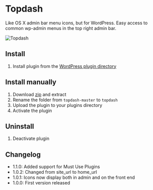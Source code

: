 # Topdash

Like OS X admin bar menu icons, but for WordPress. Easy access to common wp-admin menus in the top right admin bar.

![Topdash](https://github.com/urre/topdash/blob/master/topdash.png)

## Install
1. Install plugin from the [WordPress plugin directory](https://wordpress.org/plugins/topdash/)

## Install manually
1. Download [zip](https://github.com/urre/topdash/archive/master.zip) and extract
2. Rename the folder from `topdash-master` to `topdash`
3. Upload the plugin to your plugins directory
4. Activate the plugin

## Uninstall
1. Deactivate plugin

## Changelog
+ 1.1.0: Added support for Must Use Plugins
+ 1.0.2: Changed from site_url to home_url
+ 1.0.1: Icons now display both in admin and on the front end
+ 1.0.0: First version released